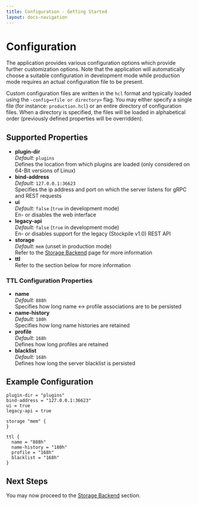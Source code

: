```yaml
---
title: Configuration - Getting Started
layout: docs-navigation
---
```


# Configuration

The application provides various configuration options which provide further
customization options. Note that the application will automatically choose a
suitable configuration in development mode while production mode requires an
actual configuration file to be present.

Custom configuration files are written in the `hcl` format and typically loaded
using the `-config=<file or directory>` flag. You may either specify a single
file (for instance: `production.hcl`) or an entire directory of configuration
files. When a directory is specified, the files will be loaded in alphabetical
order (previously defined properties will be overridden).

## Supported Properties

* **plugin-dir**<br />
  *Default:* `plugins`<br />
  Defines the location from which plugins are loaded (only considered on 64-Bit
  versions of Linux)
* **bind-address**<br />
  *Default:* `127.0.0.1:36623`<br />
  Specifies the ip address and port on which the server listens for gRPC and
  REST requests
* **ui**<br />
  *Default:* `false` (`true` in development mode)<br />
  En- or disables the web interface
* **legacy-api**<br />
  *Default:* `false` (`true` in development mode)<br />
  En- or disables support for the legacy (Stockpile v1.0) REST API
* **storage**<br />
  *Default:* `mem` (unset in production mode)<br />
  Refer to the [Storage Backend](storage-backend.html) page for more information
* **ttl**<br />
  Refer to the section below for more information

### TTL Configuration Properties

* **name**<br />
  *Default:* `888h`<br />
  Specifies how long name <-> profile associations are to be persisted
* **name-history**<br />
  *Default:* `180h`<br />
  Specifies how long name histories are retained
* **profile**<br />
  *Default:* `168h`<br />
  Defines how long profiles are retained
* **blacklist**<br />
  *Default:* `168h`<br />
  Defines how long the server blacklist is persisted

## Example Configuration

```
plugin-dir = "plugins"
bind-address = "127.0.0.1:36623"
ui = true
legacy-api = true

storage "mem" {
}

ttl {
  name = "888h"
  name-history = "180h"
  profile = "168h"
  blacklist = "168h"
}
```

## Next Steps

You may now proceed to the [Storage Backend](storage-backend.html) section.
